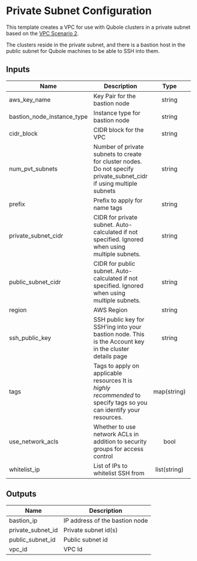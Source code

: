 # Private Subnet Configuration

This template creates a VPC for use with Qubole clusters in a private subnet based on the [VPC Scenario 2](https://docs.aws.amazon.com/vpc/latest/userguide/VPC_Scenario2.html).

The clusters reside in the private subnet, and there is a bastion host in the public subnet for Qubole machines to be able to SSH into them. 

## Inputs

| Name | Description | Type | Default | Required |
|------|-------------|:----:|:-----:|:-----:|
| aws\_key\_name | Key Pair for the bastion node | string | n/a | yes |
| bastion\_node\_instance\_type | Instance type for bastion node | string | `"t3.small"` | no |
| cidr\_block | CIDR block for the VPC | string | `"10.0.0.0/16"` | no |
| num\_pvt\_subnets | Number of private subnets to create for cluster nodes. Do not specify private_subnet_cidr if using multiple subnets | string | `"1"` | no |
| prefix | Prefix to apply for name tags | string | n/a | yes |
| private\_subnet\_cidr | CIDR for private subnet. Auto-calculated if not specified. Ignored when using multiple subnets. | string | `""` | no |
| public\_subnet\_cidr | CIDR for public subnet. Auto-calculated if not specified. Ignored when using multiple subnets. | string | `""` | no |
| region | AWS Region | string | `"us-west-2"` | no |
| ssh\_public\_key | SSH public key for SSH'ing into your bastion node. This is the Account key in the cluster details page | string | n/a | yes |
| tags | Tags to apply on applicable resources It is *highly recommended* to specify tags so you can identify your resources. | map(string) | `<map>` | no |
| use\_network\_acls | Whether to use network ACLs in addition to security groups for access control | bool | `"false"` | no |
| whitelist\_ip | List of IPs to whitelist SSH from | list(string) | n/a | yes |

## Outputs

| Name | Description |
|------|-------------|
| bastion\_ip | IP address of the bastion node |
| private\_subnet\_id | Private subnet id(s) |
| public\_subnet\_id | Public subnet id |
| vpc\_id | VPC Id |

